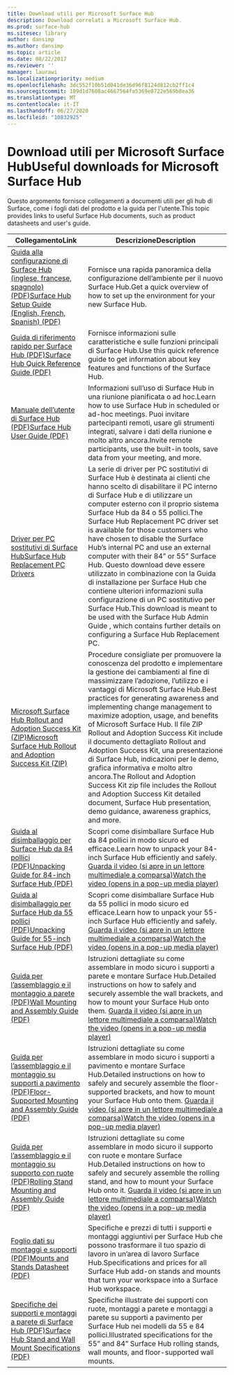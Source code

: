 ```yaml
---
title: Download utili per Microsoft Surface Hub
description: Download correlati a Microsoft Surface Hub.
ms.prod: surface-hub
ms.sitesec: library
author: dansimp
ms.author: dansimp
ms.topic: article
ms.date: 08/22/2017
ms.reviewer: ''
manager: laurawi
ms.localizationpriority: medium
ms.openlocfilehash: 3dc552f10b51d041de36d96f8124d812cb2ff1c4
ms.sourcegitcommit: 109d1d7608ac4667564fa5369e8722e569b8ea36
ms.translationtype: MT
ms.contentlocale: it-IT
ms.lasthandoff: 06/27/2020
ms.locfileid: "10832925"
---
```

# <span data-ttu-id="1649c-103">Download utili per Microsoft Surface Hub</span><span class="sxs-lookup"><span data-stu-id="1649c-103">Useful downloads for Microsoft Surface Hub</span></span>

<span data-ttu-id="1649c-104">Questo argomento fornisce collegamenti a documenti utili per gli hub di Surface, come i fogli dati del prodotto e la guida per l'utente.</span><span class="sxs-lookup"><span data-stu-id="1649c-104">This topic provides links to useful Surface Hub documents, such as product datasheets and user's guide.</span></span>

| <span data-ttu-id="1649c-105">Collegamento</span><span class="sxs-lookup"><span data-stu-id="1649c-105">Link</span></span> | <span data-ttu-id="1649c-106">Descrizione</span><span class="sxs-lookup"><span data-stu-id="1649c-106">Description</span></span> |
| --- | --- |
| [<span data-ttu-id="1649c-107">Guida alla configurazione di Surface Hub (inglese, francese, spagnolo) (PDF)</span><span class="sxs-lookup"><span data-stu-id="1649c-107">Surface Hub Setup Guide (English, French, Spanish) (PDF)</span></span>](https://download.microsoft.com/download/0/1/6/016363A4-8602-4F01-8281-9BE5C814DC78/Setup-Guide_EN-FR-SP.pdf) | <span data-ttu-id="1649c-108">Fornisce una rapida panoramica della configurazione dell’ambiente per il nuovo Surface Hub.</span><span class="sxs-lookup"><span data-stu-id="1649c-108">Get a quick overview of how to set up the environment for your new Surface Hub.</span></span> |
| [<span data-ttu-id="1649c-109">Guida di riferimento rapido per Surface Hub (PDF)</span><span class="sxs-lookup"><span data-stu-id="1649c-109">Surface Hub Quick Reference Guide (PDF)</span></span>](https://download.microsoft.com/download/9/E/E/9EE660F8-3FC6-4909-969E-89EA648F06DB/Surface%20Hub%20Quick%20Reference%20Guide_en-us.pdf)  | <span data-ttu-id="1649c-110">Fornisce informazioni sulle caratteristiche e sulle funzioni principali di Surface Hub.</span><span class="sxs-lookup"><span data-stu-id="1649c-110">Use this quick reference guide to get information about key features and functions of the Surface Hub.</span></span> |
| [<span data-ttu-id="1649c-111">Manuale dell’utente di Surface Hub (PDF)</span><span class="sxs-lookup"><span data-stu-id="1649c-111">Surface Hub User Guide (PDF)</span></span>](https://download.microsoft.com/download/3/6/B/36B6331E-0C63-4E71-A05D-EE88D05081F8/surface-hub-user-guide-en-us.pdf) | <span data-ttu-id="1649c-112">Informazioni sull’uso di Surface Hub in una riunione pianificata o ad hoc.</span><span class="sxs-lookup"><span data-stu-id="1649c-112">Learn how to use Surface Hub in scheduled or ad-hoc meetings.</span></span> <span data-ttu-id="1649c-113">Puoi invitare partecipanti remoti, usare gli strumenti integrati, salvare i dati della riunione e molto altro ancora.</span><span class="sxs-lookup"><span data-stu-id="1649c-113">Invite remote participants, use the built-in tools, save data from your meeting, and more.</span></span> |
| [<span data-ttu-id="1649c-114">Driver per PC sostitutivi di Surface Hub</span><span class="sxs-lookup"><span data-stu-id="1649c-114">Surface Hub Replacement PC Drivers</span></span>](https://www.microsoft.com/download/details.aspx?id=52210) | <span data-ttu-id="1649c-115">La serie di driver per PC sostitutivi di Surface Hub è destinata ai clienti che hanno scelto di disabilitare il PC interno di Surface Hub e di utilizzare un computer esterno con il proprio sistema Surface Hub da 84 o 55 pollici.</span><span class="sxs-lookup"><span data-stu-id="1649c-115">The Surface Hub Replacement PC driver set is available for those customers who have chosen to disable the Surface Hub’s internal PC and use an external computer with their 84” or 55” Surface Hub.</span></span> <span data-ttu-id="1649c-116">Questo download deve essere utilizzato in combinazione con la Guida di installazione per Surface Hub che contiene ulteriori informazioni sulla configurazione di un PC sostitutivo per Surface Hub.</span><span class="sxs-lookup"><span data-stu-id="1649c-116">This download is meant to be used with the Surface Hub Admin Guide , which contains further details on configuring a Surface Hub Replacement PC.</span></span>  |
| [<span data-ttu-id="1649c-117">Microsoft Surface Hub Rollout and Adoption Success Kit (ZIP)</span><span class="sxs-lookup"><span data-stu-id="1649c-117">Microsoft Surface Hub Rollout and Adoption Success Kit (ZIP)</span></span>](https://download.microsoft.com/download/F/A/3/FA3ADEA4-4966-456B-8BDE-0A594FD52C6C/Surface_Hub_Adoption_Kit_Final_0519.pdf) | <span data-ttu-id="1649c-118">Procedure consigliate per promuovere la conoscenza del prodotto e implementare la gestione dei cambiamenti al fine di massimizzare l’adozione, l’utilizzo e i vantaggi di Microsoft Surface Hub.</span><span class="sxs-lookup"><span data-stu-id="1649c-118">Best practices for generating awareness and implementing change management to maximize adoption, usage, and benefits of Microsoft Surface Hub.</span></span> <span data-ttu-id="1649c-119">Il file ZIP Rollout and Adoption Success Kit include il documento dettagliato Rollout and Adoption Success Kit, una presentazione di Surface Hub, indicazioni per le demo, grafica informativa e molto altro ancora.</span><span class="sxs-lookup"><span data-stu-id="1649c-119">The Rollout and Adoption Success Kit zip file includes the Rollout and Adoption Success Kit detailed document, Surface Hub presentation, demo guidance, awareness graphics, and more.</span></span> |
| [<span data-ttu-id="1649c-120">Guida al disimballaggio per Surface Hub da 84 pollici (PDF)</span><span class="sxs-lookup"><span data-stu-id="1649c-120">Unpacking Guide for 84-inch Surface Hub (PDF)</span></span>](https://download.microsoft.com/download/5/2/B/52B4007E-D8C8-4EED-ACA9-FEEF93F6055C/84_Unpacking_Guide_English_French-Spanish.pdf) | <span data-ttu-id="1649c-121">Scopri come disimballare Surface Hub da 84 pollici in modo sicuro ed efficace.</span><span class="sxs-lookup"><span data-stu-id="1649c-121">Learn how to unpack your 84-inch Surface Hub efficiently and safely.</span></span> [<span data-ttu-id="1649c-122">Guarda il video (si apre in un lettore multimediale a comparsa)</span><span class="sxs-lookup"><span data-stu-id="1649c-122">Watch the video (opens in a pop-up media player)</span></span>](http://compass.xbox.com/assets/75/2b/752b73dc-6e9d-4692-8ba1-0f9fc03bff6b.mov?n=04.07.16_installation_video_03_unpacking_84.mov) |
| [<span data-ttu-id="1649c-123">Guida al disimballaggio per Surface Hub da 55 pollici (PDF)</span><span class="sxs-lookup"><span data-stu-id="1649c-123">Unpacking Guide for 55-inch Surface Hub (PDF)</span></span>](https://download.microsoft.com/download/2/E/7/2E7616A2-F936-4512-8052-1E2D92DFD070/55_Unpacking_Guide_English-French-Spanish.PDF) | <span data-ttu-id="1649c-124">Scopri come disimballare Surface Hub da 55 pollici in modo sicuro ed efficace.</span><span class="sxs-lookup"><span data-stu-id="1649c-124">Learn how to unpack your 55-inch Surface Hub efficiently and safely.</span></span> [<span data-ttu-id="1649c-125">Guarda il video (si apre in un lettore multimediale a comparsa)</span><span class="sxs-lookup"><span data-stu-id="1649c-125">Watch the video (opens in a pop-up media player)</span></span>](http://compass.xbox.com/assets/a9/d6/a9d6b4d7-d33f-4e8b-be92-28f7fc2c06d7.mov?n=04.07.16_installation_video_02_unpacking_55.mov) |
| [<span data-ttu-id="1649c-126">Guida per l’assemblaggio e il montaggio a parete (PDF)</span><span class="sxs-lookup"><span data-stu-id="1649c-126">Wall Mounting and Assembly Guide (PDF)</span></span>](https://download.microsoft.com/download/7/0/2/702485E3-B55E-4DE8-B5DD-3B56F90DCF5D/SH-Guide_WACG_Wall_Mounts_EN-FR-ES-NL-DE-IT-PT-AR-DA-FI-NO-SV.pdf) | <span data-ttu-id="1649c-127">Istruzioni dettagliate su come assemblare in modo sicuro i supporti a parete e montare Surface Hub.</span><span class="sxs-lookup"><span data-stu-id="1649c-127">Detailed instructions on how to safely and securely assemble the wall brackets, and how to mount your Surface Hub onto them.</span></span> [<span data-ttu-id="1649c-128">Guarda il video (si apre in un lettore multimediale a comparsa)</span><span class="sxs-lookup"><span data-stu-id="1649c-128">Watch the video (opens in a pop-up media player)</span></span>](http://compass.xbox.com/assets/bf/4d/bf4d6f06-370c-45ee-88e6-c409873914e8.mov?n=04.07.16_installation_video_05_wall_mount.mov) |
| [<span data-ttu-id="1649c-129">Guida per l’assemblaggio e il montaggio su supporti a pavimento (PDF)</span><span class="sxs-lookup"><span data-stu-id="1649c-129">Floor-Supported Mounting and Assembly Guide (PDF)</span></span>](https://download.microsoft.com/download/7/0/2/702485E3-B55E-4DE8-B5DD-3B56F90DCF5D/SH-Guide_WACG_Floor_Support_Mount_EN-FR-ES-NL-DE-IT-AR-DA-FI-NO-SV.pdf) | <span data-ttu-id="1649c-130">Istruzioni dettagliate su come assemblare in modo sicuro i supporti a pavimento e montare Surface Hub.</span><span class="sxs-lookup"><span data-stu-id="1649c-130">Detailed instructions on how to safely and securely assemble the floor-supported brackets, and how to mount your Surface Hub onto them.</span></span> [<span data-ttu-id="1649c-131">Guarda il video (si apre in un lettore multimediale a comparsa)</span><span class="sxs-lookup"><span data-stu-id="1649c-131">Watch the video (opens in a pop-up media player)</span></span>](http://compass.xbox.com/assets/ed/de/edde468a-e1d4-4ce8-8b61-c4527dd25c81.mov?n=04.07.16_installation_video_06_floor_support_mount.mov) |
| [<span data-ttu-id="1649c-132">Guida per l’assemblaggio e il montaggio su supporto con ruote (PDF)</span><span class="sxs-lookup"><span data-stu-id="1649c-132">Rolling Stand Mounting and Assembly Guide (PDF)</span></span>](https://download.microsoft.com/download/7/0/2/702485E3-B55E-4DE8-B5DD-3B56F90DCF5D/SH-Guide_WACG_Rolling_Stands_EN-FR-ES-NL-DE-IT-AR-DA-FI-NO-SV.pdf) | <span data-ttu-id="1649c-133">Istruzioni dettagliate su come assemblare in modo sicuro il supporto con ruote e montare Surface Hub.</span><span class="sxs-lookup"><span data-stu-id="1649c-133">Detailed instructions on how to safely and securely assemble the rolling stand, and how to mount your Surface Hub onto it.</span></span> [<span data-ttu-id="1649c-134">Guarda il video (si apre in un lettore multimediale a comparsa)</span><span class="sxs-lookup"><span data-stu-id="1649c-134">Watch the video (opens in a pop-up media player)</span></span>](http://compass.xbox.com/assets/1f/94/1f949613-3e4a-41e3-ad60-fe8aa7134115.mov?n=04.07.16_installation_video_04_rolling_stand_mount.mov) |
| [<span data-ttu-id="1649c-135">Foglio dati su montaggi e supporti (PDF)</span><span class="sxs-lookup"><span data-stu-id="1649c-135">Mounts and Stands Datasheet (PDF)</span></span>](https://download.microsoft.com/download/5/0/1/501F98D9-1BCC-4448-A1DB-47056CEE33B6/20160711_Surface_Hub_Mounts_and_Stands_Datasheet.pdf) | <span data-ttu-id="1649c-136">Specifiche e prezzi di tutti i supporti e montaggi aggiuntivi per Surface Hub che possono trasformare il tuo spazio di lavoro in un’area di lavoro Surface Hub.</span><span class="sxs-lookup"><span data-stu-id="1649c-136">Specifications and prices for all Surface Hub add-on stands and mounts that turn your workspace into a Surface Hub workspace.</span></span> |
| [<span data-ttu-id="1649c-137">Specifiche dei supporti e montaggi a parete di Surface Hub (PDF)</span><span class="sxs-lookup"><span data-stu-id="1649c-137">Surface Hub Stand and Wall Mount Specifications (PDF)</span></span>](https://download.microsoft.com/download/7/A/7/7A75BD0F-5A46-4BCE-B313-A80E47AEB581/20160720_Combined_Stand_Wall_Mount_Drawings.pdf) | <span data-ttu-id="1649c-138">Specifiche illustrate dei supporti con ruote, montaggi a parete e montaggi a parete su supporti a pavimento per Surface Hub nei modelli da 55 e 84 pollici.</span><span class="sxs-lookup"><span data-stu-id="1649c-138">Illustrated specifications for the 55” and 84” Surface Hub rolling stands, wall mounts, and floor-supported wall mounts.</span></span> |




